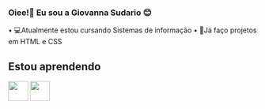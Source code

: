 ### Oiee!👋 Eu sou a Giovanna Sudario 😊

• 💻Atualmente estou cursando Sistemas de informação
• 🧩Já faço projetos em HTML e CSS


## Estou aprendendo

<img src="https://cdn.jsdelivr.net/gh/devicons/devicon/icons/python/python-original.svg" width="40" height="40"/> <img src="https://cdn.jsdelivr.net/gh/devicons/devicon/icons/linux/linux-original.svg" width="40" height="40"/>
